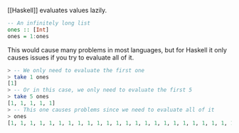 [[Haskell]] evaluates values lazily.
```haskell
-- An infinitely long list
ones :: [Int]
ones = 1:ones
```

This would cause many problems in most languages, but for Haskell it only causes issues if you try to evaluate all of it.

```haskell
> -- We only need to evaluate the first one
> take 1 ones
[1]
> -- Or in this case, we only need to evaluate the first 5
> take 5 ones
[1, 1, 1, 1, 1]
> -- This one causes problems since we need to evaluate all of it
> ones
[1, 1, 1, 1, 1, 1, 1, 1, 1, 1, 1, 1, 1, 1, 1, 1, 1, 1, 1, 1, 1, 1, 1, 1, 1, 1, 1, 1, 1, 1, 1, 1, 1, 1, 1, 1, 1, 1, 1, 1, 1, 1, 1, 1, 1, 1, 1, 1, 1, 1, 1, 1, 1, 1, 1, 1, 1, 1, 1, 1, 1, 1, 1, 1, 1, 1, 1, 1, 1, 1, 1, 1, 1, 1, 1, 1, .........
```
